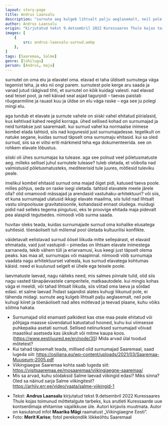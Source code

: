 ```yaml
---
layout: story-page
title: Andrus Laansalu
description: "surnute aeg kulgeb lihtsalt palju aeglasemalt, neil pole kuhugi kiiret."
author: Andrus Laansalu
origin: "kirjutatud tekst 9.detsembril 2022 Kuressaares Thule kojas toimunud mõttetalgute tarbeks, kus arutleti Kuressaarde uue kontserdimaja ehitamise vajalikkuse üle."
images: [
    {
        src: andrus-laansalu-surnud.webp
    },
]
tags: [Saaremaa, Salme]
genre: [lühilugu]
person: [Andrus, maja]
---
```


<!-- # {{$doc.title}} -->

surnutel on oma elu ja elavatel oma. elavad ei taha üldiselt surnutega väga tegemist teha, ja eks nii ongi parem. surnutest pole kerge aru saada ja vanad jutud räägivad tihti, et surnutel on kõik kuidagi valesti. nad elavad seal teisel pool, ja neil käivad seal asjad tagurpidi – taevas paistab rõugearmiline ja rauast kuu ja üldse on elu väga raske – ega see ju polegi mingi elu. 

aga tundub et elavate ja surnute vahele on siiski vahel ehitatud piirialasid, kus kehtivad kahed reeglid korraga. ühed sellised kohad on surnumajad ja neid tuntakse just saaremaalt. kui surnud vahel ka normaalse inimese kombel elada tahtsid, siis nad kogunesid just surnumajadesse. tegelikult on natuke segane, kuidas surnud täpselt oma surnumaju ehitasid. kui sa oled surnud, siis sa ei viitsi eriti märkmeid teha ega dokumenteerida. see on rohkem elavate lõbustus.

siiski oli ühes surnumajas ka tulease. aga see polnud veel põletusmatuste aeg. milleks sellisel juhul surnutele tulease? tuleb oletada, et võibolla nad valmistusid põletusmatusteks, mediteerisid tule juures, mõtlesid tuleviku peale.  

imelikul kombel ehitasid surnud oma majad õiget pidi, katused taeva poole. milles põhjus, seda on raske isegi oletada. tahtsid elavatele meele järele olla? olid omamoodi mässajad ja arendasid vastuhaku-arhitektuuri? või siis, et kuna surnumajad ulatusid ikkagi elavate maailma, siis tulid nad lihtsalt vastu siinpoolsuse gravitatsioonile, kohandasid ennast oludega. muidugi pidid nad selleks tegema pingutusi, eks te proovige ehitada maja pidevalt pea alaspidi tegutsedes. niimoodi võib surma saada. 

huvitav oleks teada, kuidas surnumajade surnud oma kohalike elusatega suhtlesid. tõenäoliselt tuli mõlemal pool ületada kultuurilisi konflikte. 

väidetavalt eelistavad surnud öösel liikuda mitte sellepärast, et elavaid ehmatada, vaid just vastupidi – pimedas on lihtsam elavate inimestega sarnaneda, tekib vähem tüli ja eriarvamusi, kus keegi just täpselt olema peaks. kas maa all, surnumajas või maapinnal. niimoodi võib surnumaja vaadata nagu arhitektuurset vaheala, kus surnud elavatega kohtumas käisid. need ei kuulunud selgelt ei ühele ega teisele poole.

laevmatuste laevad, nagu näiteks need, mis salmes pinnale tulid, olid siis nagu vasted tänapäevastele camperitele, matkaautodele. kui mingis kohas väga ei meeldi, või tahad lihtsalt liikuda, siis võtad oma laeva ja sõidad edasi. et salme laevad 7ndast sajandist alates kuhugi liikunud pole, ei tähenda midagi. surnute aeg kulgeb lihtsalt palju aeglasemalt, neil pole kuhugi kiiret ja tõenäoliselt nad alles mõtlevad ja teevad plaane, kuhu võiks sõitma hakata. 


<!-- Täägid ehitama kogunema kohtuma kulgema sõitma -->


<story-author :author="author" :origin="origin"></story-author>


<details-wrapper summary="Mis mõtted tekkisid?">

- Surnumajad olid enamasti palkidest kas otse maa peale ehitatud või põhjaga maasse süvendatud katustatud hooned, kuhu kui viimsesse puhkepaika asetati surnud. Sellised nelinurksed surnumajad võivad maastikul asetseda kas üksikult või mitme kaupa koos. (https://www.eestijuured.ee/en/node/35) Mida arvad ülal toodud mõtetest?
- Kui tahad täpsemalt teada, millised olid surnumajad Saaremaal, saad lugeda siit: https://osiliana.eu/wp-content/uploads/2021/03/Saaremaa-Muuseum-2005.pdf
- Viikingiaegse Saaremaa kohta saab lugeda siit: https://visitsaaremaa.ee/mosaaremaa/viikingiaegne-saaremaa/
- Mis sa arvad, kuhu sõidaksid Salme laevad viikingid edasi? Miks sinna? Oled sa näinud sarja Salme viikingitest? https://arhiiv.err.ee/video/vaata/salme-viikingid-1

</details-wrapper>


<details-wrapper summary="Allikad" class="text-sm" icon="icon-park-outline:document-folder">

- Tekst: **Andrus Laansalu** kirjutatud tekst 9.detsembril 2022 Kuressaares Thule kojas toimunud mõttetalgute tarbeks, kus arutleti Kuressaarde uue kontserdimaja ehitamise vajalikkuse üle. Autori kirjaviis muutmata. Autor on kasutanud infot **Maarika Mägi** raamatust „Viikingiaegne Eesti“.
- Foto: **Merit Karise**; fotol perekondlik lõkkeõhtu Saaremaal

</details-wrapper>

